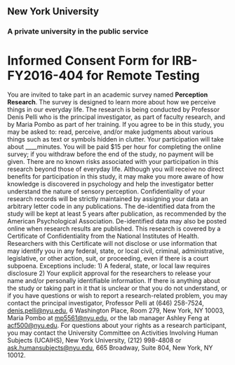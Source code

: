 ## New York University

### A private university in the public service

# Informed Consent Form for IRB-FY2016-404 for Remote Testing

You are invited to take part in an academic survey named **Perception Research**. The survey is designed to
learn more about how we perceive things in our everyday life. The research is being conducted by Professor
Denis Pelli who is the principal investigator, as part of faculty research, and by Maria Pombo as part of her
training.
If you agree to be in this study, you may be asked to: read, perceive, and/or make judgments about various
things such as text or symbols hidden in clutter. Your participation will take about \_\_\_\_minutes. You will be
paid $15 per hour for completing the online survey; if you withdraw before the end of the study, no payment
will be given.
There are no known risks associated with your participation in this research beyond those of everyday life.
Although you will receive no direct benefits for participation in this study, it may make you more aware of
how knowledge is discovered in psychology and help the investigator better understand the nature of
sensory perception.
Confidentiality of your research records will be strictly maintained by assigning your data an arbitrary letter
code in any publications. The de-identified data from the study will be kept at least 5 years after publication, as
recommended by the American Psychological Association. De-identified data may also be posted online when
research results are published. This research is covered by a Certificate of Confidentiality from the National
Institutes of Health. Researchers with this Certificate will not disclose or use information that may identify you
in any federal, state, or local civil, criminal, administrative, legislative, or other action, suit, or proceeding, even
if there is a court subpoena. Exceptions include: 1) A federal, state, or local law requires disclosure 2) Your
explicit approval for the researchers to release your name and/or personally identifiable information.
If there is anything about the study or taking part in it that is unclear or that you do not understand, or if you
have questions or wish to report a research-related problem, you may contact the principal investigator,
Professor Pelli at (646) 258-7524, [denis.pelli@nyu.edu](mailto:denis.pelli@nyu.edu), 6 Washington Place, Room 279, New York, NY
10003, Maria Pombo at [mp5561@nyu.edu](mailto:mp5561@nyu.edu), or the lab manager Ashley Feng at [acf500@nyu.edu](mailto:acf500@nyu.edu). For
questions about your rights as a research participant, you may contact the University Committee on Activities
Involving Human Subjects (UCAIHS), New York University, (212) 998-4808 or ask.humansubjects@nyu.edu,
665 Broadway, Suite 804, New York, NY 10012.
